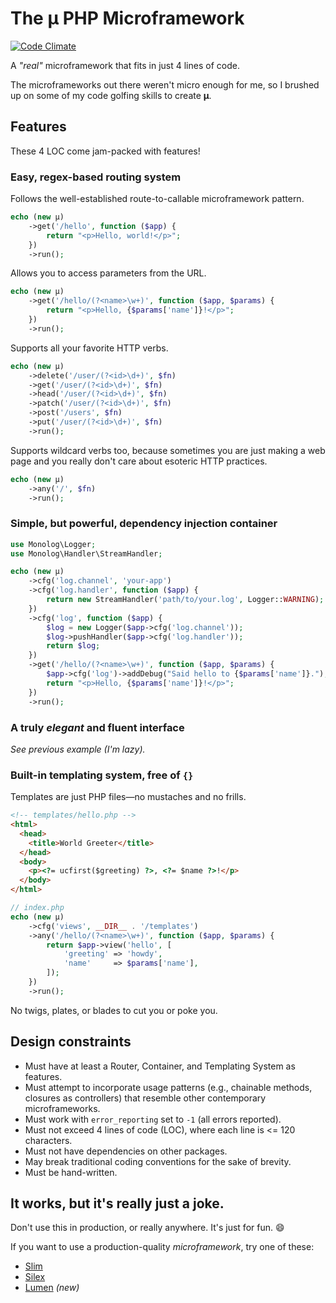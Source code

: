 # The µ PHP Microframework

[![Code Climate](https://codeclimate.com/github/jeremeamia/mu/badges/gpa.svg)](https://codeclimate.com/github/jeremeamia/mu)

A _"real"_ microframework that fits in just 4 lines of code.

The microframeworks out there weren't micro enough for me, so I brushed up on
some of my code golfing skills to create **µ**.

## Features

These 4 LOC come jam-packed with features!

### Easy, regex-based routing system

Follows the well-established route-to-callable microframework pattern.

```php
echo (new µ)
    ->get('/hello', function ($app) {
        return "<p>Hello, world!</p>";
    })
    ->run();
```

Allows you to access parameters from the URL.

```php
echo (new µ)
    ->get('/hello/(?<name>\w+)', function ($app, $params) {
        return "<p>Hello, {$params['name']}!</p>";
    })
    ->run();
```

Supports all your favorite HTTP verbs.

```php
echo (new µ)
    ->delete('/user/(?<id>\d+)', $fn)
    ->get('/user/(?<id>\d+)', $fn)
    ->head('/user/(?<id>\d+)', $fn)
    ->patch('/user/(?<id>\d+)', $fn)
    ->post('/users', $fn)
    ->put('/user/(?<id>\d+)', $fn)
    ->run();
```

Supports wildcard verbs too, because sometimes you are just making a web page
and you really don't care about esoteric HTTP practices.

```php
echo (new µ)
    ->any('/', $fn)
    ->run();
```

### Simple, but powerful, dependency injection container

```php
use Monolog\Logger;
use Monolog\Handler\StreamHandler;

echo (new µ)
    ->cfg('log.channel', 'your-app')
    ->cfg('log.handler', function ($app) {
        return new StreamHandler('path/to/your.log', Logger::WARNING);
    })
    ->cfg('log', function ($app) {
        $log = new Logger($app->cfg('log.channel'));
        $log->pushHandler($app->cfg('log.handler'));
        return $log;
    })
    ->get('/hello/(?<name>\w+)', function ($app, $params) {
        $app->cfg('log')->addDebug("Said hello to {$params['name']}.");
        return "<p>Hello, {$params['name']}!</p>";
    })
    ->run();
```

### A truly _elegant_ and fluent interface

_See previous example (I'm lazy)._

### Built-in templating system, free of `{}`

Templates are just PHP files—no mustaches and no frills.

```html
<!-- templates/hello.php -->
<html>
  <head>
    <title>World Greeter</title>
  </head>
  <body>
    <p><?= ucfirst($greeting) ?>, <?= $name ?>!</p>
  </body>
</html>
```

```php
// index.php
echo (new µ)
    ->cfg('views', __DIR__ . '/templates')
    ->any('/hello/(?<name>\w+)', function ($app, $params) {
        return $app->view('hello', [
            'greeting' => 'howdy',
            'name'     => $params['name'],
        ]);
    })
    ->run();
```

No twigs, plates, or blades to cut you or poke you.

## Design constraints

* Must have at least a Router, Container, and Templating System as features.
* Must attempt to incorporate usage patterns (e.g., chainable methods, closures
  as controllers) that resemble other contemporary microframeworks.
* Must work with `error_reporting` set to `-1` (all errors reported).
* Must not exceed 4 lines of code (LOC), where each line is <= 120 characters.
* Must not have dependencies on other packages.
* May break traditional coding conventions for the sake of brevity.
* Must be hand-written.

## It works, but it's really just a joke.

Don't use this in production, or really anywhere. It's just for fun. :smile:

If you want to use a production-quality _microframework_, try one of these:

* [Slim](http://www.slimframework.com/)
* [Silex](http://silex.sensiolabs.org/)
* [Lumen](http://lumen.laravel.com/) _(new)_
